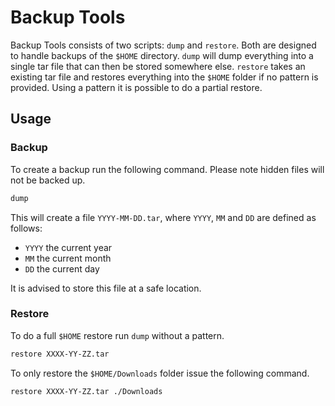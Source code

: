 # Backup Tools
Backup Tools consists of two scripts: `dump` and `restore`.
Both are designed to handle backups of the `$HOME` directory.
`dump` will dump everything into a single tar file that can
then be stored somewhere else. `restore` takes an existing
tar file and restores everything into the `$HOME` folder if
no pattern is provided. Using a pattern it is possible to do
a partial restore.

## Usage

### Backup
To create a backup run the following command. Please note
hidden files will not be backed up.
```sh
dump
```
This will create a file `YYYY-MM-DD.tar`, where `YYYY`, `MM`
and `DD` are defined as follows:
- `YYYY` the current year
- `MM` the current month
- `DD` the current day

It is advised to store this file at a safe location.

### Restore
To do a full `$HOME` restore run `dump` without a pattern.
```sh
restore XXXX-YY-ZZ.tar
```

To only restore the `$HOME/Downloads` folder issue the 
following command.
```sh
restore XXXX-YY-ZZ.tar ./Downloads
```
